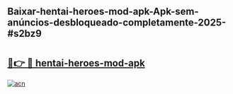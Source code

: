 ## Baixar-hentai-heroes-mod-apk-Apk-sem-anúncios-desbloqueado-completamente-2025-#s2bz9

# <h2><a href="https://ainizakaria.my?title=hentai-heroes-mod-apk&ref=22M">🔗👉 🔴 hentai-heroes-mod-apk</a></h2>

[![acn](https://github.com/user-attachments/assets/0f9c940e-d8b0-45ae-aac7-cd30a18b3e1c)](https://ainizakaria.my?title=hentai-heroes-mod-apk&ref=22M)

